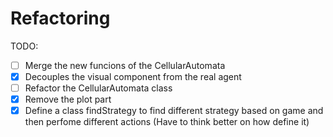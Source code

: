 # Refactoring

TODO:
- [ ] Merge the new funcions of the CellularAutomata
- [x] Decouples the visual component from the real agent
- [ ] Refactor the CellularAutomata class
- [x] Remove the plot part
- [x] Define a class findStrategy to find different strategy based on game and then perfome different actions (Have to think better on how define it)
